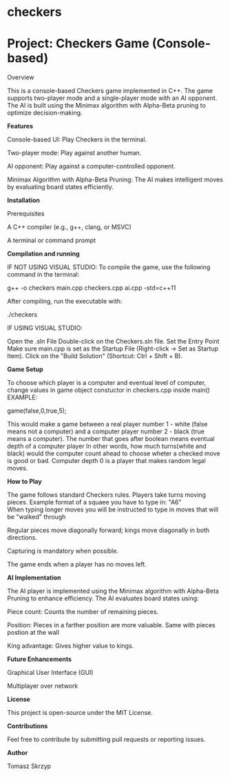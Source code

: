 # checkers
# Project: Checkers Game (Console-based)

Overview

This is a console-based Checkers game implemented in C++. The game supports two-player mode and a single-player mode with an AI opponent. The AI is built using the Minimax algorithm with Alpha-Beta pruning to optimize decision-making.

**Features**

Console-based UI: Play Checkers in the terminal.

Two-player mode: Play against another human.

AI opponent: Play against a computer-controlled opponent.

Minimax Algorithm with Alpha-Beta Pruning: The AI makes intelligent moves by evaluating board states efficiently.

**Installation**

Prerequisites

A C++ compiler (e.g., g++, clang, or MSVC)

A terminal or command prompt

**Compilation and running**

 IF NOT USING VISUAL STUDIO:
To compile the game, use the following command in the terminal:

 g++ -o checkers main.cpp checkers.cpp ai.cpp -std=c++11
 
After compiling, run the executable with:

 ./checkers

 IF USING VISUAL STUDIO:
 
Open the .sln File
Double-click on the Checkers.sln file.
Set the Entry Point
Make sure main.cpp is set as the Startup File (Right-click → Set as Startup Item).
Click on the "Build Solution" (Shortcut: Ctrl + Shift + B).

**Game Setup**

To choose which player is a computer and eventual level of computer, change values in game object constuctor in checkers.cpp inside main()
EXAMPLE:

  game(false,0,true,5);
  
This would make a game between a real player number 1 - white (false means not a computer) 
and a computer player number 2 - black (true means a computer). The number that goes after boolean means eventual depth of a computer player
In other words, how much turns(white and black) would the computer count ahead to choose wheter a checked move is good or bad. 
Computer depth 0 is a player that makes random legal moves.

**How to Play**

The game follows standard Checkers rules.
Players take turns moving pieces. Example format of a squaee you have to type in: "A6"  
When typing longer moves you will be instructed to type in moves that will be "walked" through

Regular pieces move diagonally forward; kings move diagonally in both directions.

Capturing is mandatory when possible.

The game ends when a player has no moves left.

**AI Implementation**

The AI player is implemented using the Minimax algorithm with Alpha-Beta Pruning to enhance efficiency. The AI evaluates board states using:

Piece count: Counts the number of remaining pieces.

Position: Pieces in a farther position are more valuable. Same with pieces postion at the wall

King advantage: Gives higher value to kings.

**Future Enhancements**

Graphical User Interface (GUI)

Multiplayer over network

**License**

This project is open-source under the MIT License.

**Contributions**

Feel free to contribute by submitting pull requests or reporting issues.

**Author**

Tomasz Skrzyp
